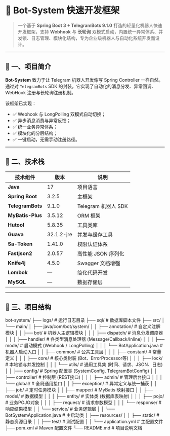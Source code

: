 # 🤖 Bot-System 快速开发框架

> 一个基于 **Spring Boot 3 + TelegramBots 9.1.0** 打造的轻量化机器人快速开发框架，支持 **Webhook** 与 **长轮询** 双模式启动，内置统一异常体系、并发锁、日志管理、模块化结构，专为企业级机器人与自动化系统开发而设计。

---

## 🚀 一、项目简介

**Bot-System** 致力于让 Telegram 机器人开发像写 Spring Controller 一样自然。  
通过对 `TelegramBots` SDK 的封装，它实现了自动化的消息分发、异常回调、WebHook 注册与长轮询注册机制。

该框架已实现：
- ✅ Webhook 与 LongPolling 双模式自动切换；
- ✅ 异步消息消费与异常反馈；
- ✅ 统一业务异常体系；
- ✅ 模块化的分层结构；
- ✅ 一键启动，无需手动注册路径。

---

## 🧱 二、技术栈

| 技术组件 | 版本 | 说明 |
|-----------|------|------|
| **Java** | 17 | 项目语言 |
| **Spring Boot** | 3.2.5 | 主框架 |
| **TelegramBots** | 9.1.0 | Telegram 机器人 SDK |
| **MyBatis-Plus** | 3.5.12 | ORM 框架 |
| **Hutool** | 5.8.35 | 工具类库 |
| **Guava** | 32.1.2-jre | 并发与缓存工具 |
| **Sa-Token** | 1.41.0 | 权限认证体系 |
| **Fastjson2** | 2.0.57 | 高性能 JSON 序列化 |
| **Knife4j** | 4.5.0 | Swagger 文档增强 |
| **Lombok** | — | 简化代码开发 |
| **MySQL** | — | 数据存储层 |

---

## 📁 三、项目结构

bot-system/
├── logs/ # 运行日志目录
├── sql/ # 数据库脚本文件
├── src/
│ └── main/
│ ├── java/com/bot/system/
│ │ ├── annotation/ # 自定义注解模块
│ │ ├── bot/ # 机器人主逻辑模块
│ │ │ ├── dispatch/ # 消息分发调度器
│ │ │ ├── handler/ # 各类型消息处理器 (Message/Callback/Inline)
│ │ │ ├── mode/ # 启动模式 (Webhook / LongPolling)
│ │ │ └── BotApplication.java # 机器人启动入口
│ │ ├── common/ # 公共工具层
│ │ │ ├── constant/ # 常量定义
│ │ │ ├── core/ # 核心类封装 (Bot、ErrorProcessor等)
│ │ │ ├── lock/ # 本地锁与并发控制
│ │ │ └── utils/ # 通用工具集 (时间、请求、JSON、日志)
│ │ ├── config/ # Spring 配置类 (SystemConfig, TelegramBotConfig)
│ │ ├── controller/ # 控制层 (REST接口)
│ │ │ ├── admin/ # 管理后台接口
│ │ │ └── global/ # 全局通用接口
│ │ ├── exception/ # 异常定义与统一捕获
│ │ ├── job/ # 定时任务模块
│ │ ├── mapper/ # MyBatis 映射接口
│ │ ├── model/ # 数据模型
│ │ │ ├── entity/ # 实体类 (数据库表映射)
│ │ │ ├── pojo/ # 业务POJO对象
│ │ │ ├── request/ # 请求参数模型
│ │ │ └── response/ # 响应结果模型
│ │ └── service/ # 业务逻辑层
│ │ └── BotSystemApplication.java # 主启动类
│ ├── resources/
│ │ ├── static/ # 静态资源目录
│ │ ├── test/ # 测试配置
│ │ └── application.yml # 主配置文件
├── pom.xml # Maven 配置文件
└── README.md # 项目说明文档
